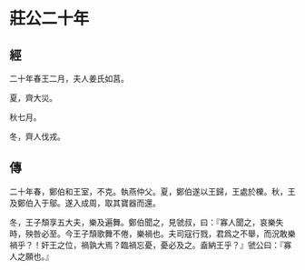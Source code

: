 # 莊公二十年
## 經

二十年春王二月，夫人姜氏如莒。

夏，齊大災。

秋七月。

冬，齊人伐戎。

## 傳

二十年春，鄭伯和王室，不克。執燕仲父。夏，鄭伯遂以王歸，王處於櫟。秋，王及鄭伯入于鄔。遂入成周，取其寶器而還。

冬，王子頹享五大夫，樂及遍舞。鄭伯聞之，見虢叔，曰：『寡人聞之，哀樂失時，殃咎必至。今王子頹歌舞不倦，樂禍也。夫司寇行戮，君爲之不舉，而況敢樂禍乎？！奸王之位，禍孰大焉？臨禍忘憂，憂必及之。盍納王乎？』虢公曰：『寡人之願也。』

